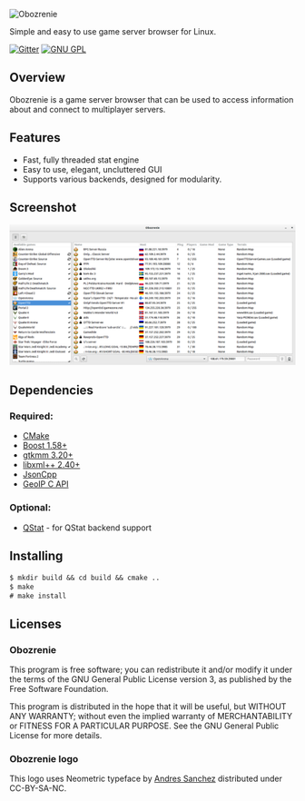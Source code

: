 ![Obozrenie](https://cdn.rawgit.com/skybon/obozrenie-cpp/master/resources/obozrenie.svg)

Simple and easy to use game server browser for Linux.

[![Gitter](https://badges.gitter.im/skybon/obozrenie-cpp.svg)](https://gitter.im/skybon/obozrenie-cpp)
[![GNU GPL](https://img.shields.io/badge/license-GPL-brightgreen.svg)](https://gnu.org/licenses/gpl.html)

## Overview
Obozrenie is a game server browser that can be used to access information about and connect to multiplayer servers.

## Features
- Fast, fully threaded stat engine
- Easy to use, elegant, uncluttered GUI
- Supports various backends, designed for modularity.

## Screenshot
![](screenshot.png)

## Dependencies
### Required:
- [CMake](https://cmake.org)
- [Boost 1.58+](http://boost.org)
- [gtkmm 3.20+](https://gtkmm.org/)
- [libxml++ 2.40+](https://developer.gnome.org/libxml++/stable/)
- [JsonCpp](https://github.com/open-source-parsers/jsoncpp)
- [GeoIP C API](https://github.com/maxmind/geoip-api-c)

### Optional:
- [QStat](https://github.com/multiplay/qstat) - for QStat backend support

## Installing
    $ mkdir build && cd build && cmake ..
    $ make
    # make install

## Licenses
### Obozrenie
This program is free software; you can redistribute it and/or modify it under the terms of the GNU General Public License version 3, as published by the Free Software Foundation.

This program is distributed in the hope that it will be useful, but WITHOUT ANY WARRANTY; without even the implied warranty of MERCHANTABILITY or FITNESS FOR A PARTICULAR PURPOSE. See the GNU General Public License for more details.

### Obozrenie logo
This logo uses Neometric typeface by [Andres Sanchez](http://andresl.tumblr.com) distributed under CC-BY-SA-NC.
